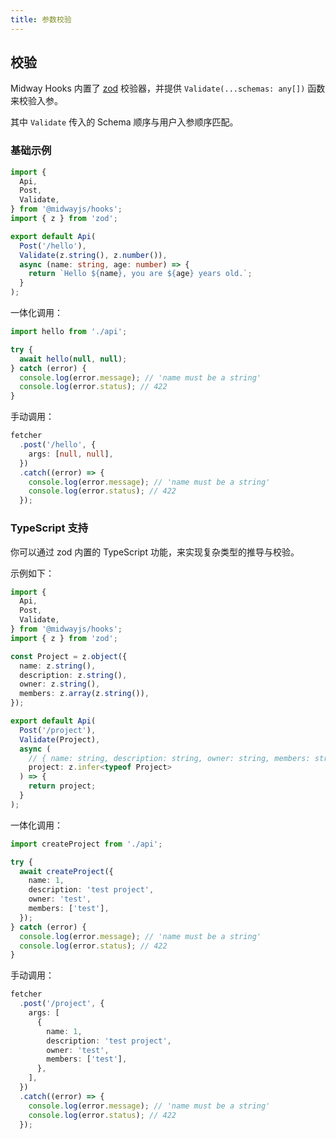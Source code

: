 ```yaml
---
title: 参数校验
---
```


## 校验

Midway Hooks 内置了 [zod](https://www.npmjs.com/package/zod) 校验器，并提供 `Validate(...schemas: any[])` 函数来校验入参。

其中 `Validate` 传入的 Schema 顺序与用户入参顺序匹配。

### 基础示例

```ts
import {
  Api,
  Post,
  Validate,
} from '@midwayjs/hooks';
import { z } from 'zod';

export default Api(
  Post('/hello'),
  Validate(z.string(), z.number()),
  async (name: string, age: number) => {
    return `Hello ${name}, you are ${age} years old.`;
  }
);
```

一体化调用：

```ts
import hello from './api';

try {
  await hello(null, null);
} catch (error) {
  console.log(error.message); // 'name must be a string'
  console.log(error.status); // 422
}
```

手动调用：

```ts
fetcher
  .post('/hello', {
    args: [null, null],
  })
  .catch((error) => {
    console.log(error.message); // 'name must be a string'
    console.log(error.status); // 422
  });
```

### TypeScript 支持

你可以通过 zod 内置的 TypeScript 功能，来实现复杂类型的推导与校验。

示例如下：

```ts
import {
  Api,
  Post,
  Validate,
} from '@midwayjs/hooks';
import { z } from 'zod';

const Project = z.object({
  name: z.string(),
  description: z.string(),
  owner: z.string(),
  members: z.array(z.string()),
});

export default Api(
  Post('/project'),
  Validate(Project),
  async (
    // { name: string, description: string, owner: string, members: string[] }
    project: z.infer<typeof Project>
  ) => {
    return project;
  }
);
```

一体化调用：

```ts
import createProject from './api';

try {
  await createProject({
    name: 1,
    description: 'test project',
    owner: 'test',
    members: ['test'],
  });
} catch (error) {
  console.log(error.message); // 'name must be a string'
  console.log(error.status); // 422
}
```

手动调用：

```ts
fetcher
  .post('/project', {
    args: [
      {
        name: 1,
        description: 'test project',
        owner: 'test',
        members: ['test'],
      },
    ],
  })
  .catch((error) => {
    console.log(error.message); // 'name must be a string'
    console.log(error.status); // 422
  });
```
